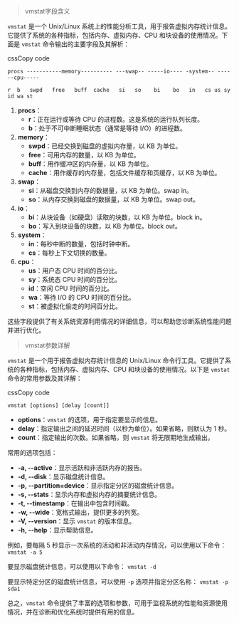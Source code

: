 > vmstat字段含义

`vmstat` 是一个 Unix/Linux 系统上的性能分析工具，用于报告虚拟内存统计信息。它提供了系统的各种指标，包括内存、虚拟内存、CPU 和块设备的使用情况。下面是 `vmstat` 命令输出的主要字段及其解析：

cssCopy code

`procs -----------memory---------- ---swap-- -----io---- -system-- ------cpu-----`

`r  b   swpd   free   buff  cache   si   so    bi    bo   in   cs us sy id wa st`

1. **procs**：
    - **r**：正在运行或等待 CPU 的进程数。这是系统的运行队列长度。
    - **b**：处于不可中断睡眠状态（通常是等待 I/O）的进程数。
2. **memory**：
    - **swpd**：已经交换到磁盘的虚拟内存量，以 KB 为单位。
    - **free**：可用内存的数量，以 KB 为单位。
    - **buff**：用作缓冲区的内存量，以 KB 为单位。
    - **cache**：用作缓存的内存量，包括文件缓存和页缓存，以 KB 为单位。
3. **swap**：
    - **si**：从磁盘交换到内存的数据量，以 KB 为单位。swap in。
    - **so**：从内存交换到磁盘的数据量，以 KB 为单位。swap out。
4. **io**：
    - **bi**：从块设备（如硬盘）读取的块数，以 KB 为单位。block in。
    - **bo**：写入到块设备的块数，以 KB 为单位。block out。
5. **system**：
    - **in**：每秒中断的数量，包括时钟中断。
    - **cs**：每秒上下文切换的数量。
6. **cpu**：
    - **us**：用户态 CPU 时间的百分比。
    - **sy**：系统态 CPU 时间的百分比。
    - **id**：空闲 CPU 时间的百分比。
    - **wa**：等待 I/O 的 CPU 时间的百分比。
    - **st**：被虚拟化偷走的时间百分比。

这些字段提供了有关系统资源利用情况的详细信息，可以帮助您诊断系统性能问题并进行优化。


> vmstat参数详解

`vmstat` 是一个用于报告虚拟内存统计信息的 Unix/Linux 命令行工具。它提供了系统的各种指标，包括内存、虚拟内存、CPU 和块设备的使用情况。以下是 `vmstat` 命令的常用参数及其详解：

cssCopy code

`vmstat [options] [delay [count]]`

- **options**：`vmstat` 的选项，用于指定要显示的信息。
- **delay**：指定输出之间的延迟时间（以秒为单位）。如果省略，则默认为 1 秒。
- **count**：指定输出的次数。如果省略，则 `vmstat` 将无限期地生成输出。

常用的选项包括：

- **-a, --active**：显示活跃和非活跃内存的报告。
- **-d, --disk**：显示磁盘统计信息。
- **-p, --partition=device**：显示指定分区的磁盘统计信息。
- **-s, --stats**：显示内存和虚拟内存的摘要统计信息。
- **-t, --timestamp**：在输出中包含时间戳。
- **-w, --wide**：宽格式输出，提供更多的列宽。
- **-V, --version**：显示 `vmstat` 的版本信息。
- **-h, --help**：显示帮助信息。

例如，要每隔 5 秒显示一次系统的活动和非活动内存情况，可以使用以下命令：
`vmstat -a 5`

要显示磁盘统计信息，可以使用以下命令：
`vmstat -d`

要显示特定分区的磁盘统计信息，可以使用 `-p` 选项并指定分区名称：
`vmstat -p sda1`

总之，`vmstat` 命令提供了丰富的选项和参数，可用于监视系统的性能和资源使用情况，并在诊断和优化系统时提供有用的信息。



